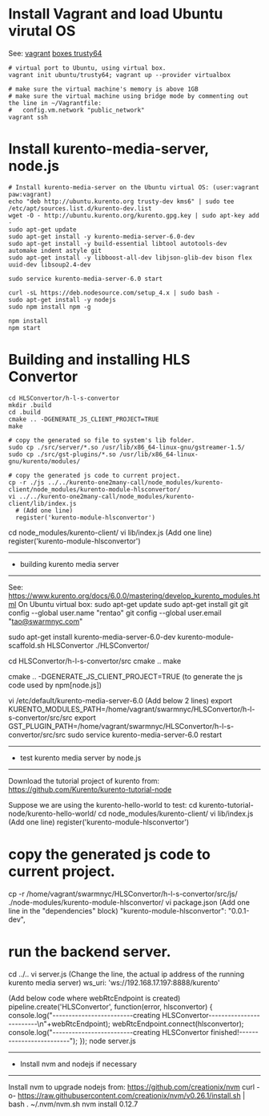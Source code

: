 Install Vagrant and load Ubuntu virutal OS
============

See:
[vagrant](https://www.vagrantup.com/downloads.html)
[boxes trusty64](https://atlas.hashicorp.com/ubuntu/boxes/trusty64) 
```
# virtual port to Ubuntu, using virtual box.
vagrant init ubuntu/trusty64; vagrant up --provider virtualbox

# make sure the virtual machine's memory is above 1GB
# make sure the virtual machine using bridge mode by commenting out the line in ~/Vagrantfile:
#   config.vm.network "public_network"
vagrant ssh
```

Install kurento-media-server, node.js
============
```
# Install kurento-media-server on the Ubuntu virtual OS: (user:vagrant paw:vagrant)
echo "deb http://ubuntu.kurento.org trusty-dev kms6" | sudo tee /etc/apt/sources.list.d/kurento-dev.list
wget -O - http://ubuntu.kurento.org/kurento.gpg.key | sudo apt-key add -
sudo apt-get update
sudo apt-get install -y kurento-media-server-6.0-dev
sudo apt-get install -y build-essential libtool autotools-dev  automake indent astyle git
sudo apt-get install -y libboost-all-dev libjson-glib-dev bison flex uuid-dev libsoup2.4-dev 

sudo service kurento-media-server-6.0 start

curl -sL https://deb.nodesource.com/setup_4.x | sudo bash -
sudo apt-get install -y nodejs
sudo npm install npm -g

npm install
npm start
```


Building and installing HLS Convertor
=====================================
```
cd HLSConvertor/h-l-s-convertor
mkdir .build
cd .build
cmake .. -DGENERATE_JS_CLIENT_PROJECT=TRUE
make

# copy the generated so file to system's lib folder.
sudo cp ./src/server/*.so /usr/lib/x86_64-linux-gnu/gstreamer-1.5/
sudo cp ./src/gst-plugins/*.so /usr/lib/x86_64-linux-gnu/kurento/modules/

# copy the generated js code to current project.
cp -r ./js ../../kurento-one2many-call/node_modules/kurento-client/node_modules/kurento-module-hlsconvertor/
vi ../../kurento-one2many-call/node_modules/kurento-client/lib/index.js
  # (Add one line)
  register('kurento-module-hlsconvertor')
```


cd node_modules/kurento-client/
vi lib/index.js
  (Add one line)
  register('kurento-module-hlsconvertor')

**********************************
* building kurento media server
**********************************
See: https://www.kurento.org/docs/6.0.0/mastering/develop_kurento_modules.html
On Ubuntu virtual box:
sudo apt-get update
sudo apt-get install git
git config --global user.name "rentao"
git config --global user.email "tao@swarmnyc.com"

sudo apt-get install kurento-media-server-6.0-dev
kurento-module-scaffold.sh HLSConvertor ./HLSConvertor/


cd HLSConvertor/h-l-s-convertor/src
cmake ..
make

cmake .. -DGENERATE_JS_CLIENT_PROJECT=TRUE
(to generate the js code used by npm[node.js])

vi /etc/default/kurento-media-server-6.0
  (Add below 2 lines)
  export KURENTO_MODULES_PATH=/home/vagrant/swarmnyc/HLSConvertor/h-l-s-convertor/src/src
  export GST_PLUGIN_PATH=/home/vagrant/swarmnyc/HLSConvertor/h-l-s-convertor/src/src
sudo service kurento-media-server-6.0 restart



*****************************************
* test kurento media server by node.js
*****************************************
Download the tutorial project of kurento from:
  https://github.com/Kurento/kurento-tutorial-node

Suppose we are using the kurento-hello-world to test:
cd kurento-tutorial-node/kurento-hello-world/
cd node_modules/kurento-client/
vi lib/index.js
  (Add one line)
  register('kurento-module-hlsconvertor')
# copy the generated js code to current project.
cp -r /home/vagrant/swarmnyc/HLSConvertor/h-l-s-convertor/src/js/ ./node-modules/kurento-module-hlsconvertor/
vi package.json
  (Add one line in the "dependencies" block)
  "kurento-module-hlsconvertor": "0.0.1-dev",
# run the backend server.
cd ../..
vi server.js
  (Change the line, the actual ip address of the running kurento media server)
        ws_uri: 'ws://192.168.17.197:8888/kurento'

  (Add below code where webRtcEndpoint is created)
                pipeline.create('HLSConvertor', function(error, hlsconvertor) {
                    console.log("-------------------------creating HLSConvertor-------------------------\n"+webRtcEndpoint);
                    webRtcEndpoint.connect(hlsconvertor);
                    console.log("-------------------------creating HLSConvertor finished!-------------------------");
                });
node server.js



******************************************
* Install nvm and nodejs if necessary
******************************************
Install nvm to upgrade nodejs from: https://github.com/creationix/nvm
curl -o- https://raw.githubusercontent.com/creationix/nvm/v0.26.1/install.sh | bash
. ~/.nvm/nvm.sh
nvm install 0.12.7

